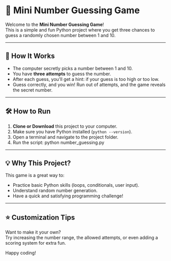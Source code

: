 # 🎲 Mini Number Guessing Game

Welcome to the **Mini Number Guessing Game**!  
This is a simple and fun Python project where you get three chances to guess a randomly chosen number between 1 and 10.

---

## 🚀 How It Works

- The computer secretly picks a number between 1 and 10.
- You have **three attempts** to guess the number.
- After each guess, you'll get a hint: if your guess is too high or too low.
- Guess correctly, and you win! Run out of attempts, and the game reveals the secret number.

---

## 🛠️ How to Run

1. **Clone or Download** this project to your computer.
2. Make sure you have Python installed (`python --version`).
3. Open a terminal and navigate to the project folder.
4. Run the script: python number_guessing.py

---

## 💡 Why This Project?

This game is a great way to:

- Practice basic Python skills (loops, conditionals, user input).
- Understand random number generation.
- Have a quick and satisfying programming challenge!

---

## ⭐ Customization Tips

Want to make it your own?  
Try increasing the number range, the allowed attempts, or even adding a scoring system for extra fun.

Happy coding!
